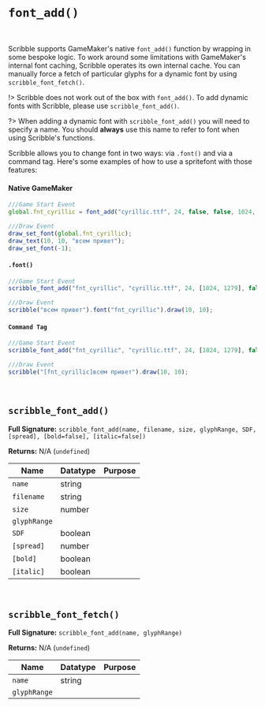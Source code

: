 # `font_add()`

&nbsp;

Scribble supports GameMaker's native `font_add()` function by wrapping in some bespoke logic. To work around some limitations with GameMaker's internal font caching, Scribble operates its own internal cache. You can manually force a fetch of particular glyphs for a dynamic font by using `scribble_font_fetch()`.

!> Scribble does not work out of the box with `font_add()`. To add dynamic fonts with Scribble, please use `scribble_font_add()`.

?> When adding a dynamic font with `scribble_font_add()` you will need to specify a name. You should **always** use this name to refer to font when using Scribble's functions.

Scribble allows you to change font in two ways: via `.font()` and via a command tag. Here's some examples of how to use a spritefont with those features:

<!-- tabs:start -->

#### **Native GameMaker**

```js
///Game Start Event
global.fnt_cyrillic = font_add("cyrillic.ttf", 24, false, false, 1024, 1279);

///Draw Event
draw_set_font(global.fnt_cyrillic);
draw_text(10, 10, "всем привет");
draw_set_font(-1);
```

#### **`.font()`**

```js
///Game Start Event
scribble_font_add("fnt_cyrillic", "cyrillic.ttf", 24, [1024, 1279], false);

///Draw Event
scribble("всем привет").font("fnt_cyrillic").draw(10, 10);
```

#### **`Command Tag`**

```js
///Game Start Event
scribble_font_add("fnt_cyrillic", "cyrillic.ttf", 24, [1024, 1279], false);

///Draw Event
scribble("[fnt_cyrillic]всем привет").draw(10, 10);
```

<!-- tabs:end -->

&nbsp;

## `scribble_font_add()`

**Full Signature:** `scribble_font_add(name, filename, size, glyphRange, SDF, [spread], [bold=false], [italic=false])`

**Returns:** N/A (`undefined`)

|Name        |Datatype|Purpose                           |
|------------|--------|----------------------------------|
|`name`      |string  |                                  |
|`filename`  |string  |                                  |
|`size`      |number  |                                  |
|`glyphRange`|        |                                  |
|`SDF`       |boolean |                                  |
|`[spread]`  |number  |                                  |
|`[bold]`    |boolean |                                  |
|`[italic]`  |boolean |                                  |

&nbsp;

## `scribble_font_fetch()`

**Full Signature:** `scribble_font_add(name, glyphRange)`

**Returns:** N/A (`undefined`)

|Name        |Datatype|Purpose                           |
|------------|--------|----------------------------------|
|`name`      |string  |                                  |
|`glyphRange`|        |                                  |